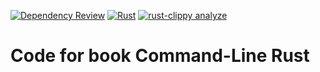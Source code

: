[![Dependency Review](https://github.com/sergeychunayev/book_command_line_rust/actions/workflows/dependency-review.yml/badge.svg)](https://github.com/sergeychunayev/book_command_line_rust/actions/workflows/dependency-review.yml)
[![Rust](https://github.com/sergeychunayev/book_command_line_rust/actions/workflows/rust.yml/badge.svg)](https://github.com/sergeychunayev/book_command_line_rust/actions/workflows/rust.yml)
[![rust-clippy analyze](https://github.com/sergeychunayev/book_command_line_rust/actions/workflows/rust-clippy.yml/badge.svg)](https://github.com/sergeychunayev/book_command_line_rust/actions/workflows/rust-clippy.yml)

# Code for book Command-Line Rust

